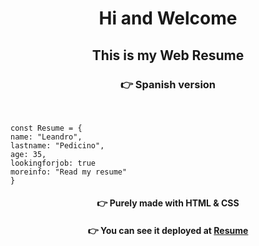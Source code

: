 <h1 align="center"> Hi and Welcome </h1>

<h2 align="center"> This is my Web Resume </h2>


<span align="center">

### :point_right: Spanish version

</span>

<br>

```
const Resume = {
name: "Leandro",
lastname: "Pedicino",
age: 35,
lookingforjob: true
moreinfo: "Read my resume"
}
```

<span align="center">

#### :point_right: Purely made with HTML & CSS

</span>

<span align="center">

#### :point_right: You can see it deployed at [Resume](https://lpedicino.github.io/CV-HTML-ES/)

</span>
